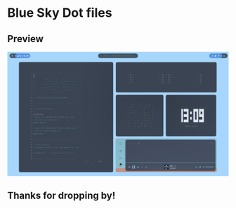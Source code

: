 # Blue Sky Dot files

## Preview
![Preview](https://raw.githubusercontent.com/VaughnValle/demo/master/samp1abc.png)

## Thanks for dropping by!

